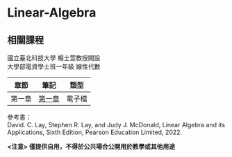 # Linear-Algebra

## 相關課程
國立臺北科技大學 楊士萱教授開設  
大學部電資學士班一年級 線性代數  

章節 | 筆記 | 類型 |
|:--------:|:-------:|:-------:|
| 第一章 | [第一章](/第一章.pdf) | 電子檔

參考書：  
David. C. Lay, Stephen R. Lay, and Judy J. McDonald, Linear Algebra and its Applications, Sixth Edition, Pearson Education Limited, 2022.
  
**<注意> 僅提供自用，不得於公共場合公開用於教學或其他用途**
